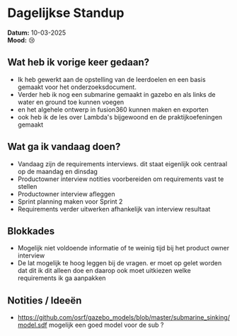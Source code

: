 # Dagelijkse Standup

**Datum:** 10-03-2025  
**Mood:**  😢  

## Wat heb ik vorige keer gedaan?
- Ik heb gewerkt aan de opstelling van de leerdoelen en een basis gemaakt voor het onderzoeksdocument. 
- Verder heb ik nog een submarine gemaakt in gazebo en als links de water en ground toe kunnen voegen
- en het algehele ontwerp in fusion360 kunnen maken en exporten
- ook heb ik de les over Lambda's bijgewoond en de praktijkoefeningen gemaakt

## Wat ga ik vandaag doen?
- Vandaag zijn de requirements interviews. dit staat eigenlijk ook centraal op de maandag en dinsdag
- Productowner interview notities voorbereiden om requirements vast te stellen
- Productowner interview afleggen
- Sprint planning maken voor Sprint 2
- Requirements verder uitwerken afhankelijk van interview resultaat

## Blokkades
- Mogelijk niet voldoende informatie of te weinig tijd bij het product owner interview
- De lat mogelijk te hoog leggen bij de vragen. er moet op gelet worden dat dit ik dit alleen doe en daarop ook moet uitkiezen welke requirements ik ga aanpakken

## Notities / Ideeën
- https://github.com/osrf/gazebo_models/blob/master/submarine_sinking/model.sdf mogelijk een goed model voor de sub ? 
